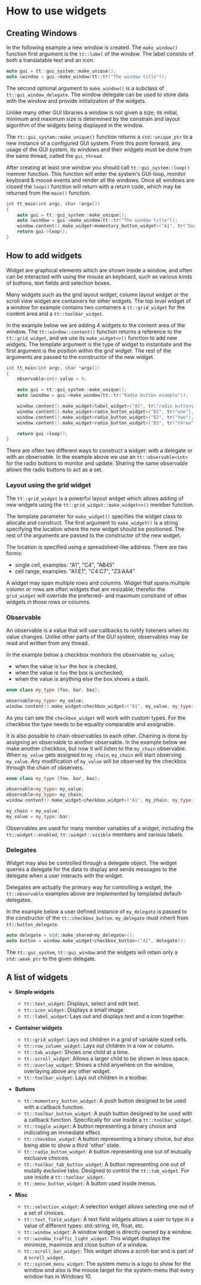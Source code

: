 How to use widgets
==================

Creating Windows
----------------

In the following example a new window is created. The `make_window()` function
first argument is the `tt::label` of the window. The label consists of both a
translatable text and an icon.

```cpp
auto gui = tt::gui_system::make_unique();
auto &window = gui->make_window(tt::tr("The window title"));
```

The second optional argument to `make_window()` is a subclass of
`tt::gui_window_delegate`. The window delegate can be used to store data with
the window and provide initialization of the widgets.

Unlike many other GUI libraries a window is not given a size; its initial,
minimum and maximum size is determined by the constrain and layout algorithm of
the widgets being displayed in the window.

The `tt::gui_system::make_unique()` function returns a `std::unique_ptr` to a new
instance of a configured GUI system. From this point forward, any usage of the GUI system,
its windows and their widgets must be done from the same thread, called the `gui_thread`.

After creating at least one window you should call `tt::gui_system::loop()`
memver function. This function will enter the system's GUI-loop, monitor
keyboard & mouse events and render all the windows. Once all windows are closed
the `loop()` function will return with a return code, which may be returned from
the `main()` function.

```cpp
int tt_main(int argc, char *argv[])
{
    auto gui = tt::gui_system::make_unique();
    auto &window = gui->make_window(tt::tr("The window title"));
    window.content().make_widget<momentary_button_widget>("A1", tr("Does nothing"));
    return gui->loop();
}
```

How to add widgets
------------------

Widget are graphical elements which are shown inside a window, and often can be
interacted with using the mouse an keyboard, such as various kinds of buttons,
text fields and selection boxes.

Many widgets such as the grid layout widget, column layout widget or the scroll
view widget are containers for other widgets. The top level widget of a window
for example contains two containers a `tt::grid_widget` for the content area and
a `tt::toolbar_widget`.

In the example below we are adding 4 widgets to the content area of the window.
The `tt::window::content()` function returns a reference to the
`tt::grid_widget`, and we use its `make_widget<>()` function to add new widgets.
The template argument is the type of widget to instantiate and the first
argument is the position within the grid widget. The rest of the arguments are
passed to the constructor of the new widget.

```cpp
int tt_main(int argc, char *argv[])
{
    observable<int> value = 0;

    auto gui = tt::gui_system::make_unique();
    auto &window = gui->make_window(tt::tr("Radio button example"));

    window.content().make_widget<label_widget>("A1", tr("radio buttons:"));
    window.content().make_widget<radio_button_widget>("B1", tr("one"), value, 1);
    window.content().make_widget<radio_button_widget>("B2", tr("two"), value, 2);
    window.content().make_widget<radio_button_widget>("B3", tr("three"), value, 3);

    return gui->loop();
}
```

There are often two different ways to construct a widget: with a delegate or
with an observable. In the example above we use an `tt::observable<int>` for the
radio buttons to monitor and update. Sharing the same observable allows the
radio buttons to act as a set.

### Layout using the grid widget
The `tt::grid_widget` is a powerful layout widget which allows adding of new widgets
using the `tt::grid_widget::make_widget<>()` member function.

The template parameter for `make_widget()` specifies the widget class to allocate and construct.
The first argument to `make_widget()` is a string specifying the location where the
new widget should be positioned. The rest of the arguments are passed to the constructor of
the new widget.

The location is specified using a spreadsheet-like address. There are two forms:
 - single cell, examples: "A1", "C4", "AB45"
 - cell range, examples: "A1:E1", "C4:C7", "Z3:AA4"

A widget may span multiple rows and columns. Widget that spans multiple column or rows
are often widgets that are resizable; therefor the `grid_widget` will override the
preferred- and maximum constraint of other widgets in those rows or columns.


### Observable

An observable is a value that will use callbacks to notify listeners when its
value changes. Unlike other parts of the GUI system, observables may be read and
written from any thread.

In the example below a checkbox monitors the observable `my_value`;
- when the value is `bar` the box is checked,
- when the value is `foo` the box is unchecked,
- when the value is anything else the box shows a dash.

```cpp
enum class my_type {foo, bar, baz};

observable<my_type> my_value;
window.content().make_widget<checkbox_widget>("A1", my_value, my_type::bar, my_type::foo);
```

As you can see the `checkbox_widget` will work with custom types. For the checkbox
the type needs to be equality comparable and assignable.

It is also possible to chain observables to each other. Chaining is done by
assigning an observable to another observable. In the example below we make
another checkbox, but now it will listen to the `my_chain` observable. When
`my_value` gets assigned to `my_chain`, `my_chain` will start observing
`my_value`. Any modification of `my_value` will be observed by the checkbox
through the chain of observers.

```cpp
enum class my_type {foo, bar, baz};

observable<my_type> my_value;
observable<my_type> my_chain;
window.content().make_widget<checkbox_widget>("A1", my_chain, my_type::bar, my_type::foo);

my_chain = my_value;
my_value = my_type::bar;
```

Observables are used for many member variables of a widget, including the
`tt::widget::enabled`, `tt::widget::visible` members and various labels.

### Delegates

Widget may also be controlled through a delegate object. The widget queries a
delegate for the data to display and sends messages to the delegate when a user
interacts with the widget.

Delegates are actually the primary way for controlling a widget, the
`tt::observable` examples above are implemented by templated default-delegates.

In the example below a user defined instance of `my_delegate` is passed to the
constructor of the `tt::checkbox_button`. `my_delegate` must inherit from
`tt::button_delegate`.

```cpp
auto delegate = std::make_shared<my_delegate>();
auto button = window.make_widget<checkbox_button>("A1", delegate));
```

The `tt::gui_system`, `tt::gui_window` and the widgets will retain only
a `std::weak_ptr` to the given delegate.

A list of widgets
-----------------

- **Simple widgets**
  - `tt::text_widget`: Displays, select and edit text.
  - `tt::icon_widget`: Displays a small image.
  - `tt::label_widget`: Lays out and displays text and a icon together.

- **Container widgets**
  - `tt::grid_widget`: Lays out children in a grid of variable sized cells.
  - `tt::row_column_widget`: Lays out children in a row or column.
  - `tt::tab_widget`: Shows one child at a time.
  - `tt::scroll_widget`: Allows a larger child to be shown in less space.
  - `tt::overlay_widget`: Shows a child anywhere on the window, overlaying above
    any other widget.
  - `tt::toolbar_widget`: Lays out children in a toolbar.

- **Buttons**
  - `tt::momentary_button_widget`: A push button designed to be used with a
    callback function.
  - `tt::toolbar_button_widget`: A push button designed to be used with a
    callback function. Specifically for use inside a `tt::toolbar_widget`.
  - `tt::toggle_widget`: A button representing a binary choice and indiciating
    an immediate effect.
  - `tt::checkbox_widget`: A button representing a binary choice, but also being
    able to show a third 'other' state.
  - `tt::radio_button_widget`: A button representing one out of mutually
    exclusive choices.
  - `tt::toolbar_tab_button_widget`: A button representing one out of mutally
    exclusive tabs. Designed to control the `tt::tab_widget`. For use inside a
    `tt::toolbar_widget`.
  - `tt::menu_button_widget`: A button used inside menus.
- **Misc**
  - `tt::selection_widget`: A selection widget allows selecting one out of a set
    of choices.
  - `tt::text_field_widget`: A text field widgets allows a user to type in
    a value of different types: std::string, int, float, etc.
  - `tt::window_widget`: A window widget is directly owned by a window.
  - `tt::window_traffic_light_widget`: This widget displays the minimize,
    maximize and close button of a window.
  - `tt::scroll_bar_widget`: This widget shows a scroll-bar and is part of a
    `scroll_widget`.
  - `tt::system_menu_widget`: The system menu is a logo to show for the window
    and also is the mouse target for the system-menu that every window has in
    Windows 10.

